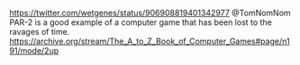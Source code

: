 https://twitter.com/wetgenes/status/906908819401342977 @TomNomNom PAR-2 is a good example of a computer game that has been lost to the ravages of time. https://archive.org/stream/The_A_to_Z_Book_of_Computer_Games#page/n191/mode/2up